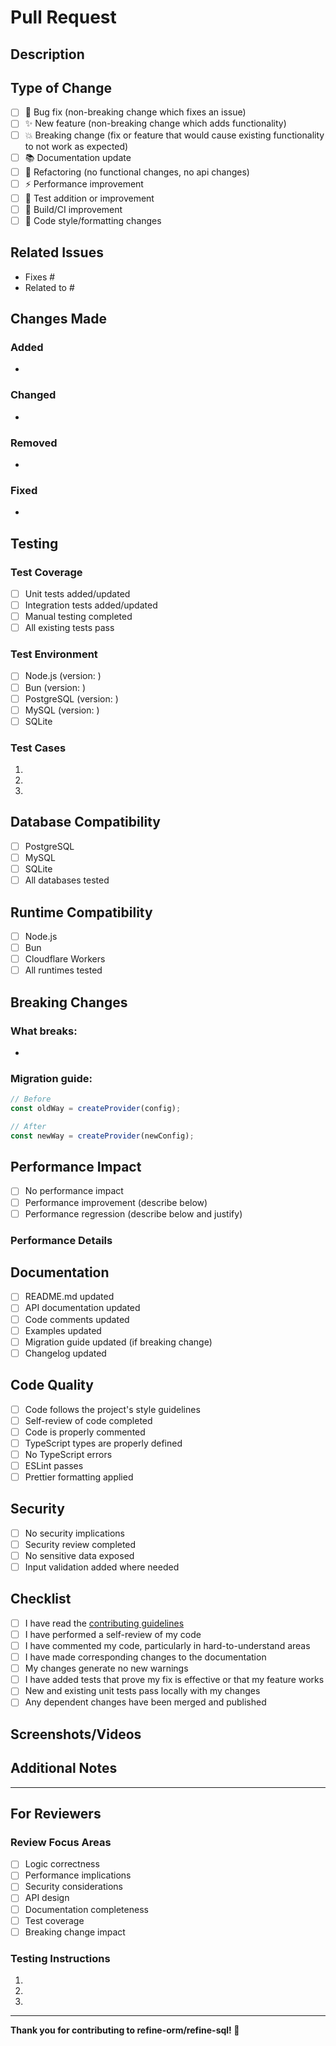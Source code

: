 # Pull Request

## Description

<!-- Provide a brief description of the changes in this PR -->

## Type of Change

<!-- Mark the relevant option with an "x" -->

- [ ] 🐛 Bug fix (non-breaking change which fixes an issue)
- [ ] ✨ New feature (non-breaking change which adds functionality)
- [ ] 💥 Breaking change (fix or feature that would cause existing functionality to not work as expected)
- [ ] 📚 Documentation update
- [ ] 🔧 Refactoring (no functional changes, no api changes)
- [ ] ⚡ Performance improvement
- [ ] 🧪 Test addition or improvement
- [ ] 🔨 Build/CI improvement
- [ ] 🎨 Code style/formatting changes

## Related Issues

<!-- Link to related issues using keywords like "Fixes #123" or "Closes #456" -->

- Fixes #
- Related to #

## Changes Made

<!-- Provide a detailed list of changes made in this PR -->

### Added

-

### Changed

-

### Removed

-

### Fixed

-

## Testing

<!-- Describe the testing you've done -->

### Test Coverage

- [ ] Unit tests added/updated
- [ ] Integration tests added/updated
- [ ] Manual testing completed
- [ ] All existing tests pass

### Test Environment

- [ ] Node.js (version: )
- [ ] Bun (version: )
- [ ] PostgreSQL (version: )
- [ ] MySQL (version: )
- [ ] SQLite

### Test Cases

<!-- Describe specific test cases you've run -->

1.
2.
3.

## Database Compatibility

<!-- Mark all databases that have been tested with these changes -->

- [ ] PostgreSQL
- [ ] MySQL
- [ ] SQLite
- [ ] All databases tested

## Runtime Compatibility

<!-- Mark all runtimes that have been tested with these changes -->

- [ ] Node.js
- [ ] Bun
- [ ] Cloudflare Workers
- [ ] All runtimes tested

## Breaking Changes

<!-- If this is a breaking change, describe what breaks and how to migrate -->

### What breaks:

-

### Migration guide:

```typescript
// Before
const oldWay = createProvider(config);

// After
const newWay = createProvider(newConfig);
```

## Performance Impact

<!-- Describe any performance implications -->

- [ ] No performance impact
- [ ] Performance improvement (describe below)
- [ ] Performance regression (describe below and justify)

### Performance Details

<!-- If applicable, provide benchmarks or performance analysis -->

## Documentation

<!-- Mark all documentation that has been updated -->

- [ ] README.md updated
- [ ] API documentation updated
- [ ] Code comments updated
- [ ] Examples updated
- [ ] Migration guide updated (if breaking change)
- [ ] Changelog updated

## Code Quality

<!-- Confirm code quality standards -->

- [ ] Code follows the project's style guidelines
- [ ] Self-review of code completed
- [ ] Code is properly commented
- [ ] TypeScript types are properly defined
- [ ] No TypeScript errors
- [ ] ESLint passes
- [ ] Prettier formatting applied

## Security

<!-- Security considerations -->

- [ ] No security implications
- [ ] Security review completed
- [ ] No sensitive data exposed
- [ ] Input validation added where needed

## Checklist

<!-- Final checklist before submitting -->

- [ ] I have read the [contributing guidelines](../CONTRIBUTING.md)
- [ ] I have performed a self-review of my code
- [ ] I have commented my code, particularly in hard-to-understand areas
- [ ] I have made corresponding changes to the documentation
- [ ] My changes generate no new warnings
- [ ] I have added tests that prove my fix is effective or that my feature works
- [ ] New and existing unit tests pass locally with my changes
- [ ] Any dependent changes have been merged and published

## Screenshots/Videos

<!-- If applicable, add screenshots or videos to help explain your changes -->

## Additional Notes

<!-- Any additional information that reviewers should know -->

---

## For Reviewers

### Review Focus Areas

<!-- Highlight specific areas that need careful review -->

- [ ] Logic correctness
- [ ] Performance implications
- [ ] Security considerations
- [ ] API design
- [ ] Documentation completeness
- [ ] Test coverage
- [ ] Breaking change impact

### Testing Instructions

<!-- Provide specific instructions for reviewers to test the changes -->

1.
2.
3.

---

**Thank you for contributing to refine-orm/refine-sql! 🚀**
